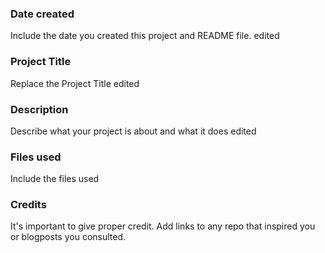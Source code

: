 ### Date created
Include the date you created this project and README file. edited

### Project Title
Replace the Project Title edited

### Description
Describe what your project is about and what it does edited

### Files used
Include the files used

### Credits
It's important to give proper credit. Add links to any repo that inspired you or blogposts you consulted.

